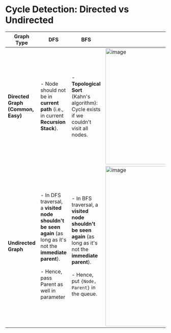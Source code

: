 # Cycle Detection: Directed vs Undirected

| Graph Type         | DFS | BFS | Comments |
|--------------------|-----|-----|----------|
| **Directed Graph (Common, Easy)** | - Node should not be in **current path** (i.e., in current **Recursion Stack**). | - **Topological Sort** (Kahn's algorithm): Cycle exists if we couldn't visit all nodes. | <img width="365" alt="image" src="https://github.com/user-attachments/assets/6c518526-1e10-4abd-92eb-c41e62307df0" /> |
| **Undirected Graph** | - In DFS traversal, a **visited node shouldn't be seen again** (as long as it's not the **immediate parent**). <br><br> - Hence, pass Parent as well in parameter <br>| - In BFS traversal, a **visited node shouldn't be seen again** (as long as it's not the **immediate parent**). <br><br>   - Hence, put `{Node, Parent}` in the queue. <br> | <img width="503" alt="image" src="https://github.com/user-attachments/assets/719769df-8099-4b80-9cd9-f6c406ee4bbb" />|

